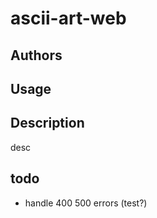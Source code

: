 # ascii-art-web

## Authors

## Usage

## Description

desc

## todo

- handle 400 500 errors (test?)
